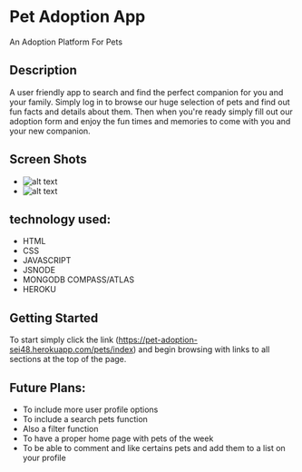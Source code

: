 # Pet Adoption App

An Adoption Platform For Pets

## Description

A user friendly app to search and find the perfect companion for you and your family. Simply log in to browse our huge selection of pets
and find out fun facts and details about them. Then when you're ready simply fill out our adoption form and enjoy the fun times and memories to come with you and your new companion.



## Screen Shots

* ![alt text](https://https://i.imgur.com/oLf8wGu.png)
* ![alt text](https://https://i.imgur.com/GLfh7tb.png?raw=true)


## technology used: 

* HTML 
* CSS
* JAVASCRIPT
* JSNODE
* MONGODB COMPASS/ATLAS
* HEROKU



## Getting Started


To start simply click the link (https://pet-adoption-sei48.herokuapp.com/pets/index) and begin browsing with links to all sections at the top of the page.


## Future Plans:

* To include more user profile options
* To include a search pets function
* Also a filter function
* To have a proper home page with pets of the week
* To be able to comment and like certains pets and add them to a list on your profile




